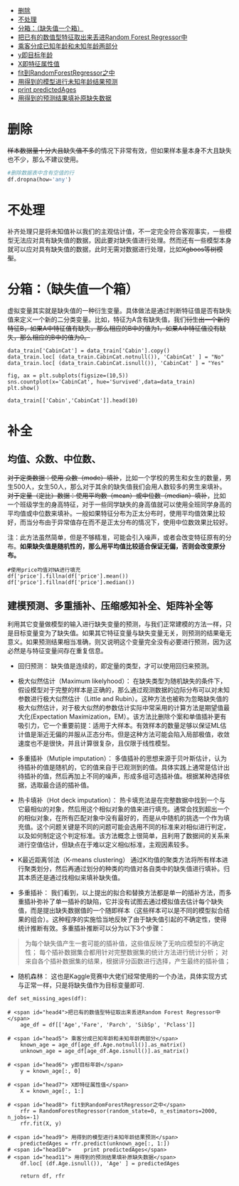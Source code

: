 - [ 删除](#head1)
- [ 不处理](#head2)
- [ 分箱：（缺失值一个箱）](#head3)
- [把已有的数值型特征取出来丢进Random Forest Regressor中](#head4)
- [ 乘客分成已知年龄和未知年龄两部分](#head5)
- [ y即目标年龄](#head6)
- [ X即特征属性值](#head7)
- [ fit到RandomForestRegressor之中](#head8)
- [ 用得到的模型进行未知年龄结果预测](#head9)
- [    print predictedAges](#head10)
- [ 用得到的预测结果填补原缺失数据](#head11)
# <span id="head1"> 删除</span>
~~样本数据量十分大且缺失值不多~~的情况下非常有效，但如果样本量本身不大且缺失也不少，那么不建议使用。
```python
#删除数据表中含有空值的行
df.dropna(how='any')
```

# <span id="head2"> 不处理</span>
补齐处理只是将未知值补以我们的主观估计值，不一定完全符合客观事实，一些模型无法应对具有缺失值的数据，因此要对缺失值进行处理。然而还有一些模型本身就可以应对具有缺失值的数据，此时无需对数据进行处理，比如~~Xgboos等树模型~~。


# <span id="head3"> 分箱：（缺失值一个箱）</span>
虚拟变量其实就是缺失值的一种衍生变量。具体做法是通过判断特征值是否有缺失值来定义一个新的二分类变量。比如，特征为A含有缺失值，我们~~衍生出一个新的特征B，如果A中特征值有缺失，那么相应的B中的值为1，如果A中特征值没有缺失，那么相应的B中的值为0。~~
```
data_train['CabinCat'] = data_train['Cabin'].copy()
data_train.loc[ (data_train.CabinCat.notnull()), 'CabinCat' ] = "No"
data_train.loc[ (data_train.CabinCat.isnull()), 'CabinCat' ] = "Yes"

fig, ax = plt.subplots(figsize=(10,5))
sns.countplot(x='CabinCat', hue='Survived',data=data_train)
plt.show()
```
```data_train[['Cabin','CabinCat']].head(10)```

# 补全
## 均值、众数、中位数、

~~对于定类数据：使用 众数（mode）填补~~，比如一个学校的男生和女生的数量，男生500人，女生50人，那么对于其余的缺失值我们会用人数较多的男生来填补。
~~对于定量（定比）数据：使用平均数（mean）或中位数（median）填补~~，比如一个班级学生的身高特征，对于一些同学缺失的身高值就可以使用全班同学身高的平均值或中位数来填补。一般如果特征分布为正太分布时，使用平均值效果比较好，而当分布由于异常值存在而不是正太分布的情况下，使用中位数效果比较好。

注：此方法虽然简单，但是不够精准，可能会引入噪声，或者会改变特征原有的分布。**如果缺失值是随机性的，那么用平均值比较适合保证无偏，否则会改变原分布。**
```
#使用price均值对NA进行填充
df['price'].fillna(df['price'].mean())
df['price'].fillna(df['price'].median())
```

## 建模预测、多重插补、压缩感知补全、矩阵补全等

利用其它变量做模型的输入进行缺失变量的预测，与我们正常建模的方法一样，只是目标变量变为了缺失值。如果其它特征变量与缺失变量无关，则预测的结果毫无意义。如果预测结果相当准确，则又说明这个变量完全没有必要进行预测，因为这必然是与特征变量间存在重复信息。
- 回归预测：
缺失值是连续的，即定量的类型，才可以使用回归来预测。

- 极大似然估计（Maximum likelyhood）：
在缺失类型为随机缺失的条件下，假设模型对于完整的样本是正确的，那么通过观测数据的边际分布可以对未知参数进行极大似然估计（Little and Rubin）。这种方法也被称为忽略缺失值的极大似然估计，对于极大似然的参数估计实际中常采用的计算方法是期望值最大化(Expectation Maximization，EM）。该方法比删除个案和单值插补更有吸引力，它一个重要前提：适用于大样本。有效样本的数量足够以保证ML估计值是渐近无偏的并服从正态分布。但是这种方法可能会陷入局部极值，收敛速度也不是很快，并且计算很复杂，且仅限于线性模型。
- 多重插补（Mutiple imputation）：
多值插补的思想来源于贝叶斯估计，认为待插补的值是随机的，它的值来自于已观测到的值。具体实践上通常是估计出待插补的值，然后再加上不同的噪声，形成多组可选插补值。根据某种选择依据，选取最合适的插补值。 
- 热卡填补（Hot deck imputation）：
热卡填充法是在完整数据中找到一个与它最相似的对象，然后用这个相似对象的值来进行填充。通常会找到超出一个的相似对象，在所有匹配对象中没有最好的，而是从中随机的挑选一个作为填充值。这个问题关键是不同的问题可能会选用不同的标准来对相似进行判定，以及如何制定这个判定标准。该方法概念上很简单，且利用了数据间的关系来进行空值估计，但缺点在于难以定义相似标准，主观因素较多。
- K最近距离邻法（K-means clustering）
通过K均值的聚类方法将所有样本进行聚类划分，然后再通过划分的种类的均值对各自类中的缺失值进行填补。归其本质还是通过找相似来填补缺失值。

- 多重插补：
我们看到，以上提出的拟合和替换方法都是单一的插补方法，而多重插补弥补了单一插补的缺陷，它并没有试图去通过模拟值去估计每个缺失值，而是提出缺失数据值的一个随即样本（这些样本可以是不同的模型拟合结果的组合）。这种程序的实施恰当地反映了由于缺失值引起的不确定性，使得统计推断有效。多重插补推断可以分为以下3个步骤：
>为每个缺失值产生一套可能的插补值，这些值反映了无响应模型的不确定性；
>每个插补数据集合都用针对完整数据集的统计方法进行统计分析；
>对来自各个插补数据集的结果，根据评分函数进行选择，产生最终的插补值；


- 随机森林：
这也是Kaggle竞赛中大佬们经常使用的一个办法，具体实现方式与正常一样，只是将缺失值作为目标变量即可.
```
def set_missing_ages(df):

# <span id="head4">把已有的数值型特征取出来丢进Random Forest Regressor中</span>
    age_df = df[['Age','Fare', 'Parch', 'SibSp', 'Pclass']]

# <span id="head5"> 乘客分成已知年龄和未知年龄两部分</span>
    known_age = age_df[age_df.Age.notnull()].as_matrix()
    unknown_age = age_df[age_df.Age.isnull()].as_matrix()

# <span id="head6"> y即目标年龄</span>
    y = known_age[:, 0]

# <span id="head7"> X即特征属性值</span>
    X = known_age[:, 1:]

# <span id="head8"> fit到RandomForestRegressor之中</span>
    rfr = RandomForestRegressor(random_state=0, n_estimators=2000, n_jobs=-1)
    rfr.fit(X, y)

# <span id="head9"> 用得到的模型进行未知年龄结果预测</span>
    predictedAges = rfr.predict(unknown_age[:, 1:])
# <span id="head10">    print predictedAges</span>
# <span id="head11"> 用得到的预测结果填补原缺失数据</span>
    df.loc[ (df.Age.isnull()), 'Age' ] = predictedAges 

    return df, rfr
```
